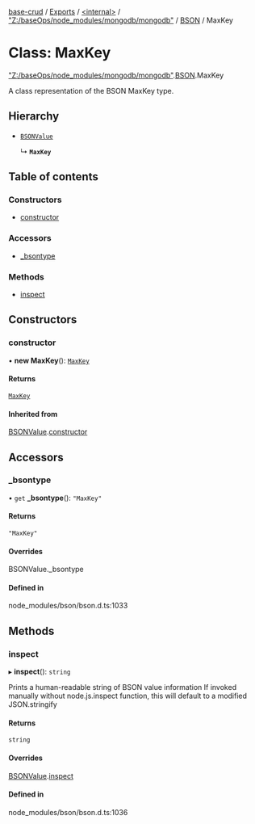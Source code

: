[base-crud](../README.md) / [Exports](../modules.md) / [\<internal\>](../modules/internal_.md) / ["Z:/baseOps/node\_modules/mongodb/mongodb"](../modules/internal_._Z__baseOps_node_modules_mongodb_mongodb_.md) / [BSON](../modules/internal_._Z__baseOps_node_modules_mongodb_mongodb_.BSON.md) / MaxKey

# Class: MaxKey

["Z:/baseOps/node\_modules/mongodb/mongodb"](../modules/internal_._Z__baseOps_node_modules_mongodb_mongodb_.md).[BSON](../modules/internal_._Z__baseOps_node_modules_mongodb_mongodb_.BSON.md).MaxKey

A class representation of the BSON MaxKey type.

## Hierarchy

- [`BSONValue`](internal_._Z__baseOps_node_modules_mongodb_mongodb_.BSON.BSONValue.md)

  ↳ **`MaxKey`**

## Table of contents

### Constructors

- [constructor](internal_._Z__baseOps_node_modules_mongodb_mongodb_.BSON.MaxKey.md#constructor)

### Accessors

- [\_bsontype](internal_._Z__baseOps_node_modules_mongodb_mongodb_.BSON.MaxKey.md#_bsontype)

### Methods

- [inspect](internal_._Z__baseOps_node_modules_mongodb_mongodb_.BSON.MaxKey.md#inspect)

## Constructors

### constructor

• **new MaxKey**(): [`MaxKey`](internal_._Z__baseOps_node_modules_mongodb_mongodb_.BSON.MaxKey.md)

#### Returns

[`MaxKey`](internal_._Z__baseOps_node_modules_mongodb_mongodb_.BSON.MaxKey.md)

#### Inherited from

[BSONValue](internal_._Z__baseOps_node_modules_mongodb_mongodb_.BSON.BSONValue.md).[constructor](internal_._Z__baseOps_node_modules_mongodb_mongodb_.BSON.BSONValue.md#constructor)

## Accessors

### \_bsontype

• `get` **_bsontype**(): ``"MaxKey"``

#### Returns

``"MaxKey"``

#### Overrides

BSONValue.\_bsontype

#### Defined in

node_modules/bson/bson.d.ts:1033

## Methods

### inspect

▸ **inspect**(): `string`

Prints a human-readable string of BSON value information
If invoked manually without node.js.inspect function, this will default to a modified JSON.stringify

#### Returns

`string`

#### Overrides

[BSONValue](internal_._Z__baseOps_node_modules_mongodb_mongodb_.BSON.BSONValue.md).[inspect](internal_._Z__baseOps_node_modules_mongodb_mongodb_.BSON.BSONValue.md#inspect)

#### Defined in

node_modules/bson/bson.d.ts:1036
